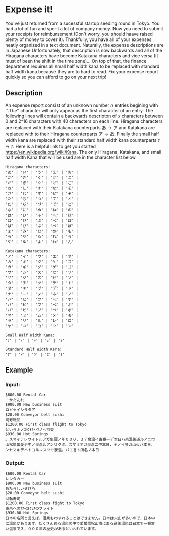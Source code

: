 # Expense it!

You've just returned from a sucessful startup seeding round in Tokyo. You had a
lot of fun and spent a lot of company money. Now you need to submit your
receipts for reimbursement (Don't worry, you should haave raised plenty of money
to cover it). Thankfully, you have all of your expenses neatly organized in a
text document. Naturally, the expense descriptions are in Japanese
Unfortunately, that description is now backwards and all of the Hiragana
characters have become Katakana characters and vice versa (It must of been the
shift in the time zone)... On top of that, the finance department requires all
small half width kana to be replaced with standard half width kana because they
are to hard to read. Fix your expense report quickly so you can afford to go on
your next trip!

## Description

An expense report consist of an unknown number $n$ entries begining with '$'.
The '$' character will only appear as the first character of an entry. The
following lines will contain a backwards descripton of $x$ characters between
0 and 2^16 characters with 40 characters on each line. Hiragana characters are
replaced with their Katakana counterparts あ → ア and Katakana are replaced with
to their Hiragana counterparts ア → あ. Finally the small half width kana are
replaced with their standard half width kana counterparts ｧ → ｱ. Here is a 
helpful link to get you started https://en.wikipedia.org/wiki/Kana. The only
Hiragana, Katakana, and small half width Kana that will be used are in the
character list below.

```
Hiragana characters:
'あ' | 'い' | 'う' | 'え' | 'お' |
'か' | 'き' | 'く' | 'け' | 'こ' |
'が' | 'ぎ' | 'ぐ' | 'げ' | 'ご' |
'さ' | 'し' | 'す' | 'せ' | 'そ' |
'ざ' | 'じ' | 'ず' | 'ぜ' | 'ぞ' |
'た' | 'ち' | 'つ' | 'て' | 'と' |
'だ' | 'ぢ' | 'づ' | 'で' | 'ど' |
'な' | 'に' | 'ぬ' | 'ね' | 'の' |
'は' | 'ひ' | 'ふ' | 'へ' | 'ほ' |
'ば' | 'び' | 'ぶ' | 'べ' | 'ぼ' |
'ぱ' | 'ぴ' | 'ぷ' | 'ぺ' | 'ぽ' |
'ま' | 'み' | 'む' | 'め' | 'も' |
'ら' | 'り' | 'る' | 'れ' | 'ろ' |
'や' | 'ゆ' | 'よ' | 'わ' | 'ん'

Katakana characters:
'ア' | 'イ' | 'ウ' | 'エ' | 'オ' |
'カ' | 'キ' | 'ク' | 'ケ' | 'コ' |
'ガ' | 'ギ' | 'グ' | 'ゲ' | 'ゴ' |
'サ' | 'シ' | 'ス' | 'セ' | 'ソ' |
'ザ' | 'ジ' | 'ズ' | 'ゼ' | 'ゾ' |
'タ' | 'チ' | 'ツ' | 'テ' | 'ト' |
'ダ' | 'ヂ' | 'ヅ' | 'デ' | 'ド' |
'ナ' | 'ニ' | 'ヌ' | 'ネ' | 'ノ' |
'ハ' | 'ヒ' | 'フ' | 'ヘ' | 'ホ' |
'バ' | 'ビ' | 'ブ' | 'ベ' | 'ボ' |
'パ' | 'ピ' | 'プ' | 'ペ' | 'ポ' |
'マ' | 'ミ' | 'ム' | 'メ' | 'モ' |
'ラ' | 'リ' | 'ル' | 'レ' | 'ロ' |
'ヤ' | 'ユ' | 'ヨ' | 'ワ' | 'ン'

Small Half Width Kana:
'ｧ' | 'ｨ' | 'ｩ' | 'ｪ' | 'ｫ'

Standard Half Width Kana:
'ｱ' | 'ｲ' | 'ｳ' | 'ｴ' | 'ｵ'
```

## Example
### Input:
```
$600.00 Rental Car
ーかたんれ
$900.00 New business suit
ロビセイシラタア
$20.00 Conveyor belt sushi
司寿転回
$1200.00 First class flight to Tokyo
といらふノｽﾗｸﾄｽｰｧﾌノヘ京東
$930.00 Hot Springs
。スマイテレワイトルアガ史歴ノ年０００，３デ泉温イ古番一デ本日ハ泉温後道ルアニ市
山松県媛愛デ中ノ泉温ルアンサクタ。スマリアガ泉温ニ中本日，デノイ多ガ山火ハ本日。
ンセマキデハトコルレスワモ泉温，バエ言ト所名ノ本日
```

### Output:
```
$600.00 Rental Car
レンタカー
$900.00 New business suit
あたらしいせびろ
$20.00 Conveyor belt sushi
回転寿司
$1200.00 First class fight to Tokyo
東京へのﾌｱｰｽﾄｸﾗｽのフライト
$930.00 Hot Springs
日本の名所と言えば，温泉もわすれることはできません。日本は火山が多いので，日本中
に温泉があります。たくさんある温泉の中で愛媛県松山市にある道後温泉は日本で一番古
い温泉で３，０００年の歴史があるといわれています。
```


